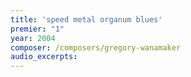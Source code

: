 ```yaml
---
title: 'speed metal organum blues'
premier: "1"
year: 2004
composer: /composers/gregory-wanamaker
audio_excerpts: 
---
```


